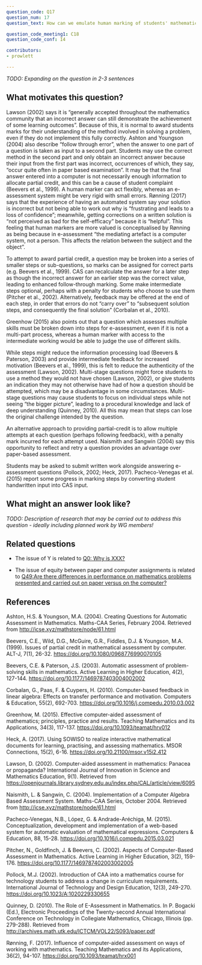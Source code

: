 ```yaml
---
question_code: Q17 
question_num: 17 
question_text: How can we emulate human marking of students' mathematical working such as follow-on marking and partially correct marking? 

question_code_meeting1: C18 
question_code_conf: I4 

contributors: 
- prowlett

---
```

*TODO: Expanding on the question in 2-3 sentences*

## What motivates this question?

Lawson (2002) says it is “generally accepted throughout the mathematics community that an incorrect answer can still demonstrate the achievement of some learning outcomes”.  Because of this, it is normal to award students marks for their understanding of the method involved in solving a problem, even if they do not implement this fully correctly. Ashton and Youngson (2004) also describe “follow through error”, when the answer to one part of a question is taken as input to a second part. Students may use the correct method in the second part and only obtain an incorrect answer because their input from the first part was incorrect, occurrences of which, they say, “occur quite often in paper based examination”. It may be that the final answer entered into a computer is not necessarily enough information to allocate partial credit, and this can be a cause of student complaint (Beevers et al., 1999). A human marker can act flexibly, whereas an e-assessment system might be very rigid with small errors. Rønning (2017) says that the experience of having an automated system say your solution is incorrect but not being able to work out why is “frustrating and leads to a loss of confidence”; meanwhile, getting corrections on a written solution is “not perceived as bad for the self-efficacy” because it is “helpful”. This feeling that human markers are more valued is conceptualised by Rønning as being because in e-assessment “the mediating artefact is a computer system, not a person. This affects the relation between the subject and the object”.

To attempt to award partial credit, a question may be broken into a series of smaller steps or sub-questions, so marks can be assigned for correct parts (e.g. Beevers et al., 1999). CAS can recalculate the answer for a later step as though the incorrect answer for an earlier step was the correct value, leading to enhanced follow-through marking. Some make intermediate steps optional, perhaps with a penalty for students who choose to use them (Pitcher et al., 2002). Alternatively, feedback may be offered at the end of each step, in order that errors do not “carry over” to “subsequent solution steps, and consequently the final solution” (Corbalan et al., 2010). 

Greenhow (2015) also points out that a question which assesses multiple skills must be broken down into steps for e-assessment, even if it is not a multi-part process, whereas a human marker with access to the intermediate working would be able to judge the use of different skills.

While steps might reduce the information processing load (Beevers & Paterson, 2003) and provide intermediate feedback for increased motivation (Beevers et al., 1999), this is felt to reduce the authenticity of the assessment (Lawson, 2002). Multi-stage questions might force students to use a method they would not have chosen (Lawson, 2002), or give students an indication they may not otherwise have had of how a question should be attempted, which may be a disadvantage in some circumstances. Multi-stage questions may cause students to focus on individual steps while not seeing “the bigger picture”, leading to a procedural knowledge and lack of deep understanding (Quinney, 2010). All this may mean that steps can lose the original challenge intended by the question.

An alternative approach to providing partial-credit is to allow multiple attempts at each question (perhaps following feedback), with a penalty mark incurred for each attempt used. Naismith and Sangwin (2004) say this opportunity to reflect and retry a question provides an advantage over paper-based assessment. 

Students may be asked to submit written work alongside answering e-assessment questions (Pollock, 2002; Heck, 2017). Pacheco-Venegas et al. (2015) report some progress in marking steps by converting student handwritten input into CAS input.

## What might an answer look like?

*TODO: Description of research that may be carried out to address this question - ideally including planned work by WG members!*

## Related questions

* The issue of Y is related to [Q0: Why is XXX?](Q0)


* The issue of equity between paper and computer assignments is related to [Q49:Are there differences in performance on mathematics problems presented and carried out on paper versus on the computer?](Q49)

## References

Ashton, H.S. & Youngson, M.A. (2004). Creating Questions for Automatic Assessment in Mathematics. Maths-CAA Series, February 2004. Retrieved from http://icse.xyz/mathstore/node/61.html

Beevers, C.E., Wild, D.G., McGuire, G.R., Fiddles, D.J. & Youngson, M.A. (1999). Issues of partial credit in mathematical assessment by computer. ALT-J, 7(1), 26-32. https://doi.org/10.1080/0968776990070105

Beevers, C.E. & Paterson, J.S. (2003). Automatic assessment of problem-solving skills in mathematics. Active Learning in Higher Education, 4(2), 127-144. https://doi.org/10.1177/1469787403004002002

Corbalan, G., Paas, F. & Cuypers, H. (2010). Computer-based feedback in linear algebra: Effects on transfer performance and motivation. Computers & Education, 55(2), 692-703. https://doi.org/10.1016/j.compedu.2010.03.002

Greenhow, M. (2015). Effective computer-aided assessment of mathematics; principles, practice and results. Teaching Mathematics and its Applications, 34(3), 117-137. https://doi.org/10.1093/teamat/hrv012

Heck, A. (2017). Using SOWISO to realize interactive mathematical documents for learning, practising, and assessing mathematics. MSOR Connections, 15(2), 6-16. https://doi.org/10.21100/msor.v15i2.412

Lawson, D. (2002). Computer-aided assessment in mathematics: Panacea or propaganda? International Journal of Innovation in Science and Mathematics Education, 9(1). Retrieved from https://openjournals.library.sydney.edu.au/index.php/CAL/article/view/6095

Naismith, L. & Sangwin, C. (2004). Implementation of a Computer Algebra Based Assessment System. Maths-CAA Series, October 2004. Retrieved from http://icse.xyz/mathstore/node/61.html 

Pacheco-Venegas, N.B., López, G. & Andrade-Aréchiga, M. (2015). Conceptualization, development and implementation of a web-based system for automatic evaluation of mathematical expressions. Computers & Education, 88, 15-28. https://doi.org/10.1016/j.compedu.2015.03.021

Pitcher, N., Goldfinch, J. & Beevers, C. (2002). Aspects of Computer-Based Assessment in Mathematics. Active Learning in Higher Education, 3(2), 159-176. https://doi.org/10.1177/1469787402003002005

Pollock, M.J. (2002). Introduction of CAA into a mathematics course for technology students to address a change in curriculum requirements. International Journal of Technology and Design Education, 12(3), 249-270. https://doi.org/10.1023/A:1020229330655

Quinney, D. (2010). The Role of E-Assessment in Mathematics. In P. Bogacki (Ed.), Electronic Proceedings of the Twenty-second Annual International Conference on Technology in Collegiate Mathematics, Chicago, Illinois (pp. 279-288). Retrieved from http://archives.math.utk.edu/ICTCM/VOL22/S093/paper.pdf

Rønning, F. (2017). Influence of computer-aided assessment on ways of working with mathematics. Teaching Mathematics and its Applications, 36(2), 94-107. https://doi.org/10.1093/teamat/hrx001


